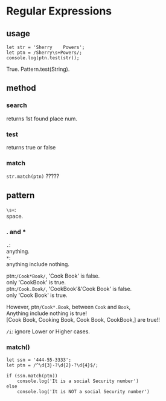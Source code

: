 # Regular Expressions

## usage
```
let str = 'Sherry    Powers';
let ptn = /Sherry\s+Powers/;
console.log(ptn.test(str));
```
True. Pattern.test(String).  

## method
### search
returns 1st found place num.  
### test
returns true or false
### match 
`str.match(ptn)` ?????

## pattern
`\s+`:  
space.  
### . and *
`.`:  
anything.  
`*`:  
anything include nothing.  

ptn:`/Cook*Book/`, 'Cook Book' is false.  
only 'CookBook' is true.  
ptn:`/Cook.Book/`, 'CookBook'&'Cook  Book' is false.  
only 'Cook Book' is true.  

However, ptn`/Cook*.Book`, between `Cook` and `Book`,  
Anything include nothing is true!  
[Cook Book, Cooking Book, Cook  Book, CookBook,] are true!!

`/i`: ignore Lower or Higher cases.  

### match()
```
let ssn = '444-55-3333';
let ptn = /^\d{3}-?\d{2}-?\d{4}$/;

if (ssn.match(ptn))
    console.log('It is a social Security number')
else
    console.log('It is NOT a social Security number')

```
